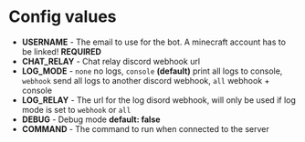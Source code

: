 
# Config values
- **USERNAME** - The email to use for the bot. A minecraft account has to be linked! **REQUIRED**
- **CHAT_RELAY** - Chat relay discord webhook url
- **LOG_MODE** - `none` no logs, `console` **(default)** print all logs to console, `webhook` send all logs to another discord webhook, `all` webhook + console
- **LOG_RELAY** - The url for the log disord webhook, will only be used if log mode is set to `webhook` or `all`
- **DEBUG** - Debug mode **default: false**
- **COMMAND** - The command to run when connected to the server